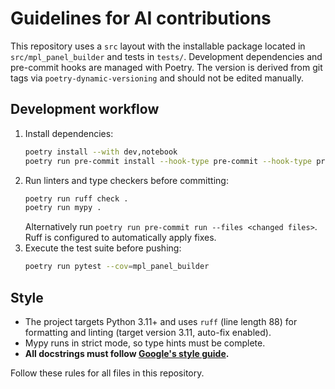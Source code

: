 # Guidelines for AI contributions

This repository uses a `src` layout with the installable package located in
`src/mpl_panel_builder` and tests in `tests/`. Development dependencies and
pre-commit hooks are managed with Poetry. The version is derived from git tags
via `poetry-dynamic-versioning` and should not be edited manually.

## Development workflow

1. Install dependencies:
   ```bash
   poetry install --with dev,notebook
   poetry run pre-commit install --hook-type pre-commit --hook-type pre-push
   ```
2. Run linters and type checkers before committing:
   ```bash
   poetry run ruff check .
   poetry run mypy .
   ```
   Alternatively run `poetry run pre-commit run --files <changed files>`.
   Ruff is configured to automatically apply fixes.
3. Execute the test suite before pushing:
   ```bash
   poetry run pytest --cov=mpl_panel_builder
   ```

## Style

- The project targets Python 3.11+ and uses `ruff` (line length 88) for
  formatting and linting (target version 3.11, auto-fix enabled).
- Mypy runs in strict mode, so type hints must be complete.
- **All docstrings must follow [Google's style guide](https://google.github.io/styleguide/pyguide.html#38-comments-and-docstrings).**

Follow these rules for all files in this repository.
